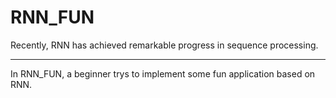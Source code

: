# RNN_FUN
Recently, RNN has achieved remarkable progress in sequence processing.
***
In RNN_FUN, a beginner trys to implement some fun application based on RNN.

